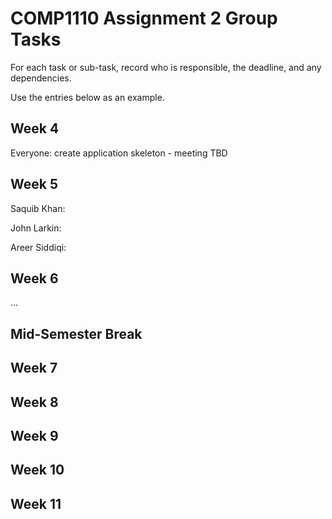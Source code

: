 # COMP1110 Assignment 2 Group Tasks

For each task or sub-task, record who is responsible, the deadline, and
any dependencies.

Use the entries below as an example.

## Week 4

Everyone: create application skeleton - meeting TBD

## Week 5

Saquib Khan:

John Larkin: 

Areer Siddiqi:

## Week 6

...

## Mid-Semester Break

## Week 7

## Week 8

## Week 9

## Week 10

## Week 11
